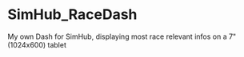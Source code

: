 # SimHub_RaceDash
My own Dash for SimHub, displaying most race relevant infos on a 7" (1024x600) tablet
